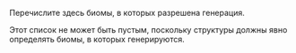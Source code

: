 Перечислите здесь биомы, в которых разрешена генерация.

Этот список не может быть пустым, поскольку структуры должны явно определять биомы, в которых генерируются.
